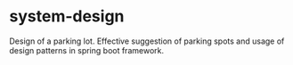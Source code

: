 # system-design

Design of a parking lot. Effective suggestion of parking spots and usage of design patterns in spring boot framework.
